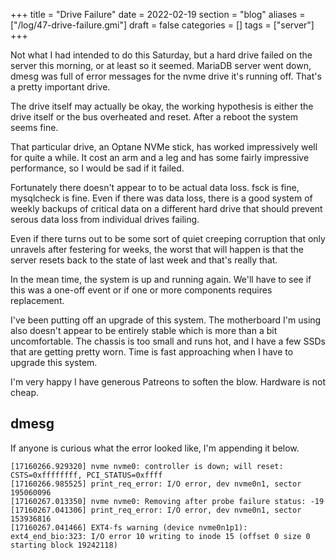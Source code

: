 +++
title = "Drive Failure"
date = 2022-02-19
section = "blog"
aliases = ["/log/47-drive-failure.gmi"]
draft = false
categories = []
tags = ["server"]
+++


Not what I had intended to do this Saturday, but a hard drive failed on the server this morning, or at least so it seemed. MariaDB server went down, dmesg was full of error messages for the nvme drive it's running off. That's a pretty important drive. 

The drive itself may actually be okay, the working hypothesis is either the drive itself or the bus overheated and reset. After a reboot the system seems fine.

That particular drive, an Optane NVMe stick, has worked impressively well for quite a while. It cost an arm and a leg and has some fairly impressive performance, so I would be sad if it failed.

Fortunately there doesn't appear to to be actual data loss. fsck is fine, mysqlcheck is fine. Even if there was data loss, there is a good system of weekly backups of critical data on a different hard drive that should prevent serous data loss from individual drives failing. 

Even if there turns out to be some sort of quiet creeping corruption that only unravels after festering for weeks, the worst that will happen is that the server resets back to the state of last week and that's really that.

In the mean time, the system is up and running again. We'll have to see if this was a one-off event or if one or more components requires replacement.

I've been putting off an upgrade of this system. The motherboard I'm using also doesn't appear to be entirely stable which is more than a bit uncomfortable. The chassis is too small and runs hot, and I have a few SSDs that are getting pretty worn. Time is fast approaching when I have to upgrade this system. 

I'm very happy I have generous Patreons to soften the blow. Hardware is not cheap.

## dmesg

If anyone is curious what the error looked like, I'm appending it below.

```
[17160266.929320] nvme nvme0: controller is down; will reset: CSTS=0xffffffff, PCI_STATUS=0xffff
[17160266.985525] print_req_error: I/O error, dev nvme0n1, sector 195060096
[17160267.013350] nvme nvme0: Removing after probe failure status: -19
[17160267.041306] print_req_error: I/O error, dev nvme0n1, sector 153936816
[17160267.041466] EXT4-fs warning (device nvme0n1p1): ext4_end_bio:323: I/O error 10 writing to inode 15 (offset 0 size 0 starting block 19242118)
```


